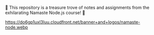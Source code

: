 🚀 This repository is a treasure trove of notes and assignments from the exhilarating Namaste Node.js course! 🚀

https://do6gp1uxl3luu.cloudfront.net/banner+and+logos/namaste-node.webp
